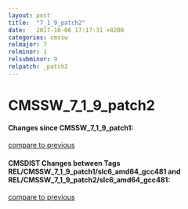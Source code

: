 ```yaml
---
layout: post
title:  "7_1_9_patch2"
date:   2017-10-06 17:17:31 +0200
categories: cmssw
relmajor: 7
relminor: 1
relsubminor: 9
relpatch: _patch2
---
```


# CMSSW_7_1_9_patch2
#### Changes since CMSSW_7_1_9_patch1:

[compare to previous](https://github.com/cms-sw/cmssw/compare/CMSSW_7_1_9_patch1...CMSSW_7_1_9_patch2)



#### CMSDIST Changes between Tags REL/CMSSW_7_1_9_patch1/slc6_amd64_gcc481 and REL/CMSSW_7_1_9_patch2/slc6_amd64_gcc481:

[compare to previous](https://github.com/cms-sw/cmsdist/compare/REL/CMSSW_7_1_9_patch1/slc6_amd64_gcc481...REL/CMSSW_7_1_9_patch2/slc6_amd64_gcc481)


